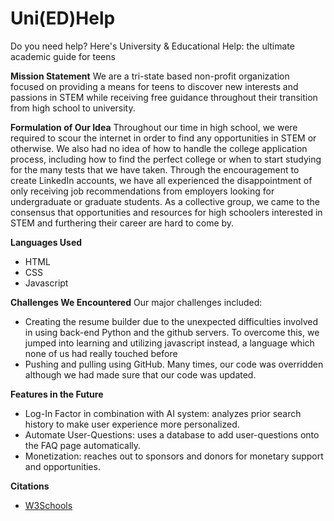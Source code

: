 # Uni(ED)Help
Do you need help? Here's University &amp; Educational Help: the ultimate academic guide for teens

**Mission Statement**
We are a tri-state based non-profit organization focused on providing a means for teens to discover new interests and passions in STEM while receiving free guidance throughout their transition from high school to university.

**Formulation of Our Idea**
Throughout our time in high school, we were required to scour the internet in order to find any opportunities in STEM or otherwise. We also had no idea of how to handle the college application process, including how to find the perfect college or when to  start studying for the many tests that we have taken. Through the encouragement to create LinkedIn accounts, we have all experienced the disappointment of only receiving job recommendations from employers looking for undergraduate or graduate students. As a collective group, we came to the consensus that opportunities and resources for high schoolers interested in STEM and furthering their career are hard to come by.

**Languages Used**
* HTML
* CSS
* Javascript

**Challenges We Encountered**
Our major challenges included: 
* Creating the resume builder due to the unexpected difficulties involved in using back-end Python and the github servers. To overcome this, we jumped into learning and utilizing javascript instead, a language which none of us had really touched before
* Pushing and pulling using GitHub. Many times, our code was overridden although we had made sure that our code was updated.

**Features in the Future**
* Log-In Factor in combination with AI system: analyzes prior search history to make user experience more personalized.
* Automate User-Questions: uses a database to add user-questions onto the FAQ page automatically.
* Monetization: reaches out to sponsors and donors for monetary support and opportunities.

**Citations**
* [W3Schools](https://www.w3schools.com)
